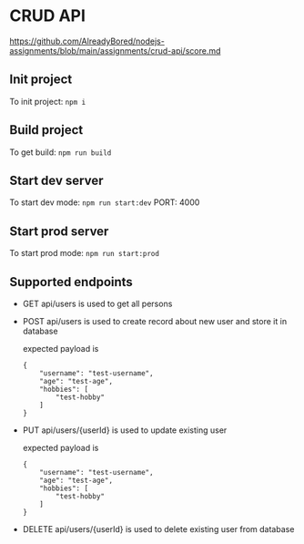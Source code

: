 # CRUD API

https://github.com/AlreadyBored/nodejs-assignments/blob/main/assignments/crud-api/score.md

## Init project

To init project: `npm i`

## Build project

To get build: `npm run build`

## Start dev server

To start dev mode: `npm run start:dev`
PORT: 4000

## Start prod server

To start prod mode: `npm run start:prod`

## Supported endpoints 

- GET api/users is used to get all persons

- POST api/users is used to create record about new user and store it in database

    expected payload is 
    ```
    {
        "username": "test-username",
        "age": "test-age",
        "hobbies": [
            "test-hobby"
        ]
    }
    ```
    
- PUT api/users/{userId} is used to update existing user

    expected payload is 
    ```
    {
        "username": "test-username",
        "age": "test-age",
        "hobbies": [
            "test-hobby"
        ]
    }
    ```

- DELETE api/users/{userId} is used to delete existing user from database


